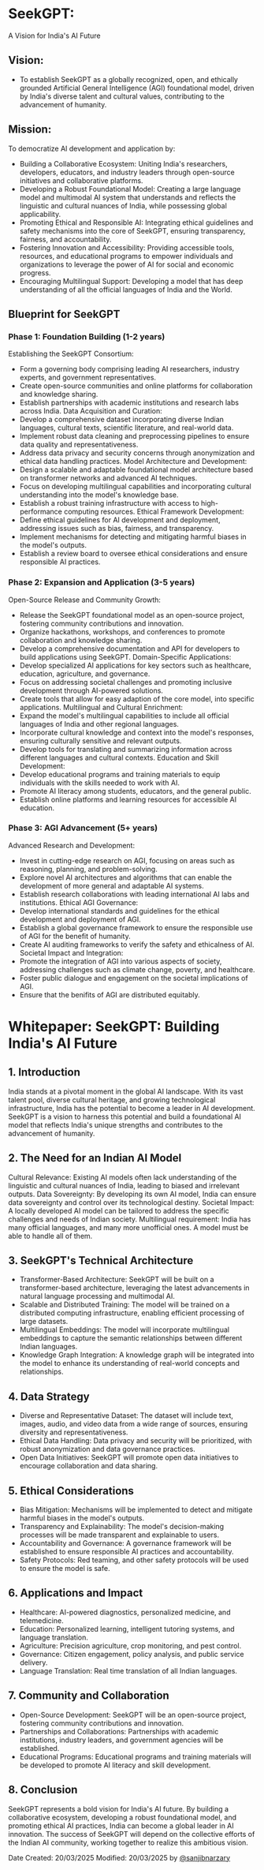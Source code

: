 # SeekGPT: 
A Vision for India's AI Future
## Vision: 
- To establish SeekGPT as a globally recognized, open, and ethically grounded Artificial General Intelligence (AGI) foundational model, driven by India's diverse talent and cultural values, contributing to the advancement of humanity.
## Mission: 
To democratize AI development and application by:

- Building a Collaborative Ecosystem: Uniting India's researchers, developers, educators, and industry leaders through open-source initiatives and collaborative platforms.
- Developing a Robust Foundational Model: Creating a large language model and multimodal AI system that understands and reflects the linguistic and cultural nuances of India, while possessing global applicability.
- Promoting Ethical and Responsible AI: Integrating ethical guidelines and safety mechanisms into the core of SeekGPT, ensuring transparency, fairness, and accountability.
- Fostering Innovation and Accessibility: Providing accessible tools, resources, and educational programs to empower individuals and organizations to leverage the power of AI for social and economic progress.
- Encouraging Multilingual Support: Developing a model that has deep understanding of all the official languages of India and the World.
## Blueprint for SeekGPT
### Phase 1: Foundation Building (1-2 years)
Establishing the SeekGPT Consortium:
- Form a governing body comprising leading AI researchers, industry experts, and government representatives.
- Create open-source communities and online platforms for collaboration and knowledge sharing.
- Establish partnerships with academic institutions and research labs across India.
Data Acquisition and Curation:
- Develop a comprehensive dataset incorporating diverse Indian languages, cultural texts, scientific literature, and real-world data.
- Implement robust data cleaning and preprocessing pipelines to ensure data quality and representativeness.
- Address data privacy and security concerns through anonymization and ethical data handling practices.
Model Architecture and Development:
- Design a scalable and adaptable foundational model architecture based on transformer networks and advanced AI techniques.
- Focus on developing multilingual capabilities and incorporating cultural understanding into the model's knowledge base.
- Establish a robust training infrastructure with access to high-performance computing resources.
Ethical Framework Development:
- Define ethical guidelines for AI development and deployment, addressing issues such as bias, fairness, and transparency.
- Implement mechanisms for detecting and mitigating harmful biases in the model's outputs.
- Establish a review board to oversee ethical considerations and ensure responsible AI practices.
### Phase 2: Expansion and Application (3-5 years)
Open-Source Release and Community Growth:
- Release the SeekGPT foundational model as an open-source project, fostering community contributions and innovation.
- Organize hackathons, workshops, and conferences to promote collaboration and knowledge sharing.
- Develop a comprehensive documentation and API for developers to build applications using SeekGPT.
Domain-Specific Applications:
- Develop specialized AI applications for key sectors such as healthcare, education, agriculture, and governance.
- Focus on addressing societal challenges and promoting inclusive development through AI-powered solutions.
- Create tools that allow for easy adaption of the core model, into specific applications.
Multilingual and Cultural Enrichment:
- Expand the model's multilingual capabilities to include all official languages of India and other regional languages.
- Incorporate cultural knowledge and context into the model's responses, ensuring culturally sensitive and relevant outputs.
- Develop tools for translating and summarizing information across different languages and cultural contexts.
Education and Skill Development:
- Develop educational programs and training materials to equip individuals with the skills needed to work with AI.
- Promote AI literacy among students, educators, and the general public.
- Establish online platforms and learning resources for accessible AI education.
### Phase 3: AGI Advancement (5+ years)
Advanced Research and Development:
- Invest in cutting-edge research on AGI, focusing on areas such as reasoning, planning, and problem-solving.
- Explore novel AI architectures and algorithms that can enable the development of more general and adaptable AI systems.
- Establish research collaborations with leading international AI labs and institutions.
Ethical AGI Governance:
- Develop international standards and guidelines for the ethical development and deployment of AGI.
- Establish a global governance framework to ensure the responsible use of AGI for the benefit of humanity.
- Create AI auditing frameworks to verify the safety and ethicalness of AI.
Societal Impact and Integration:
- Promote the integration of AGI into various aspects of society, addressing challenges such as climate change, poverty, and healthcare.
- Foster public dialogue and engagement on the societal implications of AGI.
- Ensure that the benifits of AGI are distributed equitably.
# Whitepaper: SeekGPT: Building India's AI Future
## 1. Introduction
India stands at a pivotal moment in the global AI landscape. With its vast talent pool, diverse cultural heritage, and growing technological infrastructure, India has the potential to become a leader in AI development. SeekGPT is a vision to harness this potential and build a foundational AI model that reflects India's unique strengths and contributes to the advancement of humanity.
## 2. The Need for an Indian AI Model
Cultural Relevance: Existing AI models often lack understanding of the linguistic and cultural nuances of India, leading to biased and irrelevant outputs.
Data Sovereignty: By developing its own AI model, India can ensure data sovereignty and control over its technological destiny.
Societal Impact: A locally developed AI model can be tailored to address the specific challenges and needs of Indian society.
Multilingual requirement: India has many official languages, and many more unofficial ones. A model must be able to handle all of them.
## 3. SeekGPT's Technical Architecture
- Transformer-Based Architecture: SeekGPT will be built on a transformer-based architecture, leveraging the latest advancements in natural language processing and multimodal AI.
- Scalable and Distributed Training: The model will be trained on a distributed computing infrastructure, enabling efficient processing of large datasets.
- Multilingual Embeddings: The model will incorporate multilingual embeddings to capture the semantic relationships between different Indian languages.
- Knowledge Graph Integration: A knowledge graph will be integrated into the model to enhance its understanding of real-world concepts and relationships.
## 4. Data Strategy
- Diverse and Representative Dataset: The dataset will include text, images, audio, and video data from a wide range of sources, ensuring diversity and representativeness.
- Ethical Data Handling: Data privacy and security will be prioritized, with robust anonymization and data governance practices.
- Open Data Initiatives: SeekGPT will promote open data initiatives to encourage collaboration and data sharing.
## 5. Ethical Considerations
- Bias Mitigation: Mechanisms will be implemented to detect and mitigate harmful biases in the model's outputs.
- Transparency and Explainability: The model's decision-making processes will be made transparent and explainable to users.
- Accountability and Governance: A governance framework will be established to ensure responsible AI practices and accountability.
- Safety Protocols: Red teaming, and other safety protocols will be used to ensure the model is safe.
## 6. Applications and Impact
- Healthcare: AI-powered diagnostics, personalized medicine, and telemedicine.
- Education: Personalized learning, intelligent tutoring systems, and language translation.
- Agriculture: Precision agriculture, crop monitoring, and pest control.
- Governance: Citizen engagement, policy analysis, and public service delivery.
- Language Translation: Real time translation of all Indian languages.
## 7. Community and Collaboration
- Open-Source Development: SeekGPT will be an open-source project, fostering community contributions and innovation.
- Partnerships and Collaborations: Partnerships with academic institutions, industry leaders, and government agencies will be established.
- Educational Programs: Educational programs and training materials will be developed to promote AI literacy and skill development.
## 8. Conclusion
SeekGPT represents a bold vision for India's AI future. By building a collaborative ecosystem, developing a robust foundational model, and promoting ethical AI practices, India can become a global leader in AI innovation. The success of SeekGPT will depend on the collective efforts of the Indian AI community, working together to realize this ambitious vision.


Date Created: 20/03/2025 Modified: 20/03/2025   by [@sanjibnarzary](https://github.com/sanjibnarzary)

